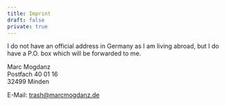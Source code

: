 ```yaml
---
title: Imprint
draft: false
private: true
---
```


I do not have an official address in Germany as I am living abroad, but I do have a P.O. box which will be forwarded to me.

Marc Mogdanz  
Postfach 40 01 16  
32499 Minden

E-Mail: [trash@marcmogdanz.de](mailto:trash@marcmogdanz.de)
